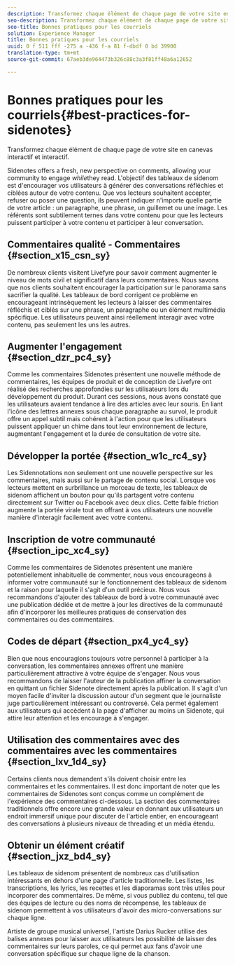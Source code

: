 ```yaml
---
description: Transformez chaque élément de chaque page de votre site en canevas interactif et interactif.
seo-description: Transformez chaque élément de chaque page de votre site en canevas interactif et interactif.
seo-title: Bonnes pratiques pour les courriels
solution: Experience Manager
title: Bonnes pratiques pour les courriels
uuid: 0 f 511 fff -275 a -436 f-a 81 f-dbdf 0 bd 39900
translation-type: tm+mt
source-git-commit: 67aeb3de964473b326c88c3a3f81ff48a6a12652

---
```



# Bonnes pratiques pour les courriels{#best-practices-for-sidenotes}

Transformez chaque élément de chaque page de votre site en canevas interactif et interactif.

Sidenotes offers a fresh, new perspective on comments, allowing your community to engage *while*they read. L&#39;objectif des tableaux de sidenom est d&#39;encourager vos utilisateurs à générer des conversations réfléchies et ciblées autour de votre contenu. Que vos lecteurs souhaitent accepter, refuser ou poser une question, ils peuvent indiquer n&#39;importe quelle partie de votre article : un paragraphe, une phrase, un guillemet ou une image. Les référents sont subtilement ternes dans votre contenu pour que les lecteurs puissent participer à votre contenu et participer à leur conversation.

## Commentaires qualité - Commentaires {#section_x15_csn_sy}

De nombreux clients visitent Livefyre pour savoir comment augmenter le niveau de mots civil et significatif dans leurs commentaires. Nous savons que nos clients souhaitent encourager la participation sur le panorama sans sacrifier la qualité. Les tableaux de bord corrigent ce problème en encourageant intrinsèquement les lecteurs à laisser des commentaires réfléchis et ciblés sur une phrase, un paragraphe ou un élément multimédia spécifique. Les utilisateurs peuvent ainsi réellement interagir avec votre contenu, pas seulement les uns les autres.

## Augmenter l&#39;engagement {#section_dzr_pc4_sy}

Comme les commentaires Sidenotes présentent une nouvelle méthode de commentaires, les équipes de produit et de conception de Livefyre ont réalisé des recherches approfondies sur les utilisateurs lors du développement du produit. Durant ces sessions, nous avons constaté que les utilisateurs avaient tendance à lire des articles avec leur souris. En liant l&#39;icône des lettres annexes sous chaque paragraphe au survol, le produit offre un appel subtil mais cohérent à l&#39;action pour que les utilisateurs puissent appliquer un chime dans tout leur environnement de lecture, augmentant l&#39;engagement et la durée de consultation de votre site.

## Développer la portée {#section_w1c_rc4_sy}

Les Sidennotations non seulement ont une nouvelle perspective sur les commentaires, mais aussi sur le partage de contenu social. Lorsque vos lecteurs mettent en surbrillance un morceau de texte, les tableaux de sidenom affichent un bouton pour qu&#39;ils partagent votre contenu directement sur Twitter ou Facebook avec deux clics. Cette faible friction augmente la portée virale tout en offrant à vos utilisateurs une nouvelle manière d&#39;interagir facilement avec votre contenu.

## Inscription de votre communauté {#section_ipc_xc4_sy}

Comme les commentaires de Sidenotes présentent une manière potentiellement inhabituelle de commenter, nous vous encourageons à informer votre communauté sur le fonctionnement des tableaux de sidenom et la raison pour laquelle il s&#39;agit d&#39;un outil précieux. Nous vous recommandons d&#39;ajouter des tableaux de bord à votre communauté avec une publication dédiée et de mettre à jour les directives de la communauté afin d&#39;incorporer les meilleures pratiques de conservation des commentaires ou des commentaires.

## Codes de départ {#section_px4_yc4_sy}

Bien que nous encouragions toujours votre personnel à participer à la conversation, les commentaires annexes offrent une manière particulièrement attractive à votre équipe de s&#39;engager. Nous vous recommandons de laisser l&#39;auteur de la publication affiner la conversation en quittant un fichier Sidenote directement après la publication. Il s&#39;agit d&#39;un moyen facile d&#39;inviter la discussion autour d&#39;un segment que le journaliste juge particulièrement intéressant ou controversé. Cela permet également aux utilisateurs qui accèdent à la page d&#39;afficher au moins un Sidenote, qui attire leur attention et les encourage à s&#39;engager.

## Utilisation des commentaires avec des commentaires avec les commentaires {#section_lxv_1d4_sy}

Certains clients nous demandent s&#39;ils doivent choisir entre les commentaires et les commentaires. Il est donc important de noter que les commentaires de Sidenotes sont conçus comme un complément de l&#39;expérience des commentaires ci-dessous. La section des commentaires traditionnels offre encore une grande valeur en donnant aux utilisateurs un endroit immersif unique pour discuter de l&#39;article entier, en encourageant des conversations à plusieurs niveaux de threading et un média étendu.

## Obtenir un élément créatif {#section_jxz_bd4_sy}

Les tableaux de sidenom présentent de nombreux cas d&#39;utilisation intéressants en dehors d&#39;une page d&#39;article traditionnelle. Les listes, les transcriptions, les lyrics, les recettes et les diaporamas sont très utiles pour incorporer des commentaires. De même, si vous publiez du contenu, tel que des équipes de lecture ou des noms de récompense, les tableaux de sidenom permettent à vos utilisateurs d&#39;avoir des micro-conversations sur chaque ligne.

Artiste de groupe musical universel, l&#39;artiste Darius Rucker utilise des balises annexes pour laisser aux utilisateurs les possibilité de laisser des commentaires sur leurs paroles, ce qui permet aux fans d&#39;avoir une conversation spécifique sur chaque ligne de la chanson.
